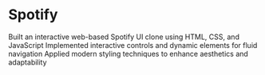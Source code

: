 # Spotify
Built an interactive web-based Spotify UI clone using HTML, CSS, and JavaScript
Implemented interactive controls and dynamic elements for fluid navigation
Applied modern styling techniques to enhance aesthetics and adaptability  
